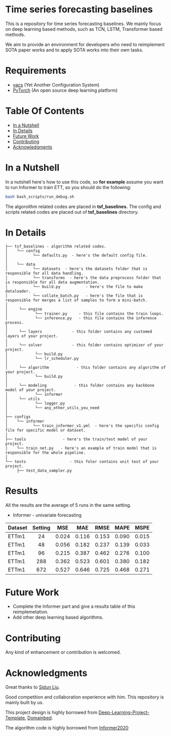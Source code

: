 # Time series forecasting baselines
This is a repository for time series forecasting baselines.
We mainly focus on deep learning based methods, such as TCN, LSTM, Transformer based methods.

We aim to provide an environment for developers 
who need to reimplement SOTA paper works and to apply SOTA works into their own tasks.  


# Requirements
- [yacs](https://github.com/rbgirshick/yacs) (Yet Another Configuration System)
- [PyTorch](https://pytorch.org/) (An open source deep learning platform) 

# Table Of Contents
-  [In a Nutshell](#in-a-nutshell)
-  [In Details](#in-details)
-  [Future Work](#future-work)
-  [Contributing](#contributing)
-  [Acknowledgments](#acknowledgments)

# In a Nutshell   
In a nutshell here's how to use this code, so **for example** assume you want to run Informer to train ETT, so you should do the following:

```bash
bash bash_scripts/run_debug.sh
```

The algoroithm related codes are placed in **tsf_baselines.**
The config and scripts related codes are placed out of **tsf_baselines** directory.

# In Details
```
├── tsf_baselines - algorithm related codes.
│    └── config
│           └── defaults.py  - here's the default config file.
│
│    └── data  
│           └── datasets  - here's the datasets folder that is responsible for all data handling.
│           └── transforms  - here's the data preprocess folder that is responsible for all data augmentation.
│           └── build.py  		   - here's the file to make dataloader.
│           └── collate_batch.py   - here's the file that is responsible for merges a list of samples to form a mini-batch.
│
│     └── engine
│            └── trainer.py     - this file contains the train loops.
│            └── inference.py   - this file contains the inference process.
│
│     └── layers             - this folder contains any customed layers of your project.
│
│     └── solver             - this folder contains optimizer of your project.
│            └── build.py
│            └── lr_scheduler.py
│   
│     └── algorithm            - this folder contains any algorithm of your project.
│            └── build.py
│
│     └── modeling            - this folder contains any backbone model of your project.
│            └── informer
│     └── utils
│            └── logger.py
│            └── any_other_utils_you_need
│
├── configs  
│    └── informer
│           └── train_informer_v1.yml  - here's the specific config file for specific model or dataset.
│ 
├── tools                - here's the train/test model of your project.
│    └── train_net.py   - here's an example of train model that is responsible for the whole pipeline.
│ 
└── tests					- this foler contains unit test of your project.
     ├── test_data_sampler.py
```

# Results

All the results are the average of 5 runs in the same setting.

- Informer - univariate forecasting

| Dataset     | Setting |  MSE   |   MAE  |  RMSE |  MAPE  |  MSPE |
| :---        |  :----: | :----: |  :---: | :---: |  :---: | :---: |
| ETTm1       |    24   | 0.024  |  0.116 | 0.153 |  0.090 | 0.015 |
| ETTm1       |    48   | 0.056  |  0.182 | 0.237 |  0.139 | 0.033 |
| ETTm1       |    96   | 0.215  |  0.387 | 0.462 |  0.276 | 0.100 |
| ETTm1       |    288  | 0.362  |  0.523 | 0.601 |  0.380 | 0.182 |
| ETTm1       |    672  | 0.527  |  0.646 | 0.725 |  0.468 | 0.271 |

# Future Work
- Complete the Informer part and give a results table of this reimplemetation.
- Add other deep learning based algorithms.


# Contributing
Any kind of enhancement or contribution is welcomed.


# Acknowledgments
Great thanks to [Sidun Liu](https://github.com/Liu-SD).

Good competition and collaboration experience with him.
This repository is mainly built by us.

This project design is highly borrowed from [Deep-Learning-Project-Template](https://github.com/L1aoXingyu/Deep-Learning-Project-Template), [Domainbed](https://github.com/facebookresearch/DomainBed).

The algorithm code is highly borrowed from [Informer2020](https://github.com/zhouhaoyi/Informer2020)

 


